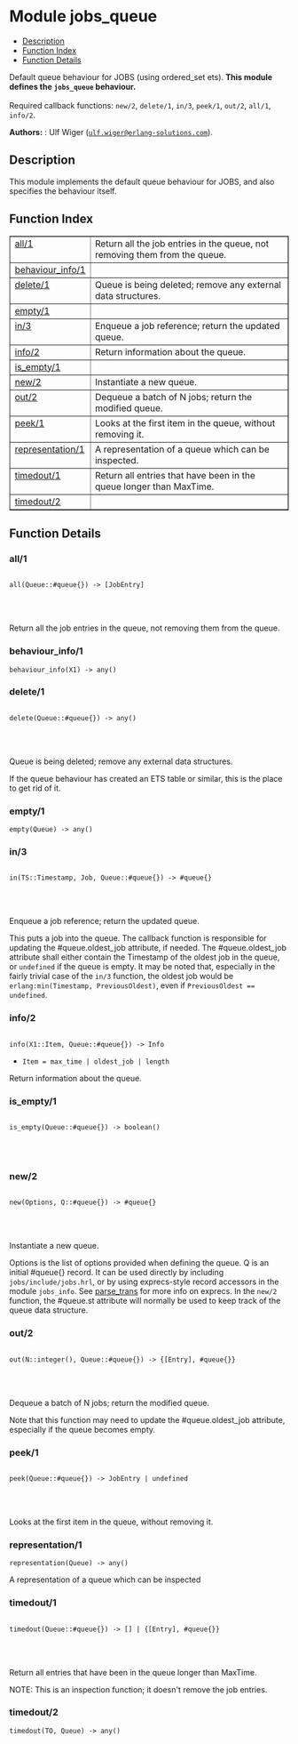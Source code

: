 

# Module jobs_queue #
* [Description](#description)
* [Function Index](#index)
* [Function Details](#functions)


Default queue behaviour for JOBS (using ordered_set ets).
__This module defines the `jobs_queue` behaviour.__
<br></br>
 Required callback functions: `new/2`, `delete/1`, `in/3`, `peek/1`, `out/2`, `all/1`, `info/2`.

__Authors:__ : Ulf Wiger ([`ulf.wiger@erlang-solutions.com`](mailto:ulf.wiger@erlang-solutions.com)).
<a name="description"></a>

## Description ##


This module implements the default queue behaviour for JOBS, and also
specifies the behaviour itself.<a name="index"></a>

## Function Index ##


<table width="100%" border="1" cellspacing="0" cellpadding="2" summary="function index"><tr><td valign="top"><a href="#all-1">all/1</a></td><td>Return all the job entries in the queue, not removing them from the queue.</td></tr><tr><td valign="top"><a href="#behaviour_info-1">behaviour_info/1</a></td><td></td></tr><tr><td valign="top"><a href="#delete-1">delete/1</a></td><td>Queue is being deleted; remove any external data structures.</td></tr><tr><td valign="top"><a href="#empty-1">empty/1</a></td><td></td></tr><tr><td valign="top"><a href="#in-3">in/3</a></td><td>Enqueue a job reference; return the updated queue.</td></tr><tr><td valign="top"><a href="#info-2">info/2</a></td><td>Return information about the queue.</td></tr><tr><td valign="top"><a href="#is_empty-1">is_empty/1</a></td><td></td></tr><tr><td valign="top"><a href="#new-2">new/2</a></td><td>Instantiate a new queue.</td></tr><tr><td valign="top"><a href="#out-2">out/2</a></td><td>Dequeue a batch of N jobs; return the modified queue.</td></tr><tr><td valign="top"><a href="#peek-1">peek/1</a></td><td>Looks at the first item in the queue, without removing it.</td></tr><tr><td valign="top"><a href="#representation-1">representation/1</a></td><td>A representation of a queue which can be inspected.</td></tr><tr><td valign="top"><a href="#timedout-1">timedout/1</a></td><td>Return all entries that have been in the queue longer than MaxTime.</td></tr><tr><td valign="top"><a href="#timedout-2">timedout/2</a></td><td></td></tr></table>


<a name="functions"></a>

## Function Details ##

<a name="all-1"></a>

### all/1 ###


<pre><code>
all(Queue::#queue{}) -&gt; [JobEntry]
</code></pre>

<br></br>


Return all the job entries in the queue, not removing them from the queue.

<a name="behaviour_info-1"></a>

### behaviour_info/1 ###

`behaviour_info(X1) -> any()`


<a name="delete-1"></a>

### delete/1 ###


<pre><code>
delete(Queue::#queue{}) -&gt; any()
</code></pre>

<br></br>



Queue is being deleted; remove any external data structures.


If the queue behaviour has created an ETS table or similar, this is the place
to get rid of it.
<a name="empty-1"></a>

### empty/1 ###

`empty(Queue) -> any()`


<a name="in-3"></a>

### in/3 ###


<pre><code>
in(TS::Timestamp, Job, Queue::#queue{}) -&gt; #queue{}
</code></pre>

<br></br>



Enqueue a job reference; return the updated queue.


This puts a job into the queue. The callback function is responsible for
updating the #queue.oldest_job attribute, if needed. The #queue.oldest_job
attribute shall either contain the Timestamp of the oldest job in the queue,
or `undefined` if the queue is empty. It may be noted that, especially in the
fairly trivial case of the `in/3` function, the oldest job would be
`erlang:min(Timestamp, PreviousOldest)`, even if `PreviousOldest == undefined`.
<a name="info-2"></a>

### info/2 ###


<pre><code>
info(X1::Item, Queue::#queue{}) -&gt; Info
</code></pre>

<ul class="definitions"><li><code>Item = max_time | oldest_job | length</code></li></ul>

Return information about the queue.

<a name="is_empty-1"></a>

### is_empty/1 ###


<pre><code>
is_empty(Queue::#queue{}) -&gt; boolean()
</code></pre>

<br></br>



<a name="new-2"></a>

### new/2 ###


<pre><code>
new(Options, Q::#queue{}) -&gt; #queue{}
</code></pre>

<br></br>



Instantiate a new queue.


Options is the list of options provided when defining the queue.
Q is an initial #queue{} record. It can be used directly by including
`jobs/include/jobs.hrl`, or by using exprecs-style record accessors in the
module `jobs_info`.
See [parse_trans](http://github.com/esl/parse_trans) for more info
on exprecs. In the `new/2` function, the #queue.st attribute will normally be
used to keep track of the queue data structure.
<a name="out-2"></a>

### out/2 ###


<pre><code>
out(N::integer(), Queue::#queue{}) -&gt; {[Entry], #queue{}}
</code></pre>

<br></br>



Dequeue a batch of N jobs; return the modified queue.


Note that this function may need to update the #queue.oldest_job attribute,
especially if the queue becomes empty.
<a name="peek-1"></a>

### peek/1 ###


<pre><code>
peek(Queue::#queue{}) -&gt; JobEntry | undefined
</code></pre>

<br></br>


Looks at the first item in the queue, without removing it.

<a name="representation-1"></a>

### representation/1 ###

`representation(Queue) -> any()`

A representation of a queue which can be inspected
<a name="timedout-1"></a>

### timedout/1 ###


<pre><code>
timedout(Queue::#queue{}) -&gt; [] | {[Entry], #queue{}}
</code></pre>

<br></br>



Return all entries that have been in the queue longer than MaxTime.


NOTE: This is an inspection function; it doesn't remove the job entries.
<a name="timedout-2"></a>

### timedout/2 ###

`timedout(TO, Queue) -> any()`


